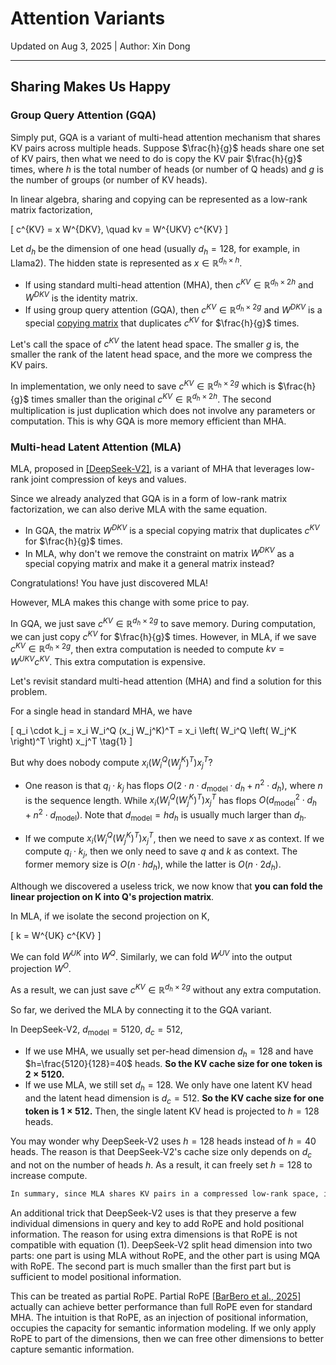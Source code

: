 # Attention Variants

Updated on Aug 3, 2025 | Author: Xin Dong

--- 
## Sharing Makes Us Happy
### Group Query Attention (GQA)

Simply put, GQA is a variant of multi-head attention mechanism that shares KV pairs across multiple heads. 
Suppose $\frac{h}{g}$ heads share one set of KV pairs, then what we need to do is copy the KV pair $\frac{h}{g}$ times, where $h$ is the total number of heads (or number of Q heads) and $g$ is the number of groups (or number of KV heads).

In linear algebra, sharing and copying can be represented as a low-rank matrix factorization,

\[
    c^{KV} = x W^{DKV}, \quad kv = W^{UKV} c^{KV}
\]

Let $d_h$ be the dimension of one head (usually $d_h = 128$, for example, in Llama2). The hidden state is represented as $x\in\mathbb{R}^{d_h\times h}$. 

- If using standard multi-head attention (MHA), then $c^{KV}\in\mathbb{R}^{d_h\times 2h}$ and $W^{DKV}$ is the identity matrix. 
- If using group query attention (GQA), then $c^{KV}\in\mathbb{R}^{d_h\times 2g}$ and $W^{DKV}$ is a special [copying matrix](https://en.wikipedia.org/wiki/Duplication_and_elimination_matrices) that duplicates $c^{KV}$ for $\frac{h}{g}$ times. 

Let's call the space of $c^{KV}$ the latent head space. The smaller $g$ is, the smaller the rank of the latent head space, and the more we compress the KV pairs. 

In implementation, we only need to save $c^{KV}\in\mathbb{R}^{d_h\times 2g}$ which is $\frac{h}{g}$ times smaller than the original $c^{KV}\in\mathbb{R}^{d_h\times 2h}$. The second multiplication is just duplication which does not involve any parameters or computation. 
This is why GQA is more memory efficient than MHA. 

### Multi-head Latent Attention (MLA)

MLA, proposed in [[DeepSeek-V2]](https://arxiv.org/pdf/2405.04434), is a variant of MHA that leverages low-rank joint compression of keys and values. 

Since we already analyzed that GQA is in a form of low-rank matrix factorization, we can also derive MLA with the same equation. 

- In GQA, the matrix $W^{DKV}$ is a special copying matrix that duplicates $c^{KV}$ for $\frac{h}{g}$ times. 
- In MLA, why don't we remove the constraint on matrix $W^{DKV}$ as a special copying matrix and make it a general matrix instead? 

Congratulations! You have just discovered MLA!

However, MLA makes this change with some price to pay. 

In GQA, we just save $c^{KV}\in\mathbb{R}^{d_h\times 2g}$ to save memory. During computation, we can just copy $c^{KV}$ for $\frac{h}{g}$ times. However, in MLA, if we save $c^{KV}\in\mathbb{R}^{d_h\times 2g}$, then extra computation is needed to compute $kv = W^{UKV} c^{KV}$. This extra computation is expensive.


Let's revisit standard multi-head attention (MHA) and find a solution for this problem. 

For a single head in standard MHA, we have 

\[
q_i \cdot k_j = x_i W_i^Q (x_j W_j^K)^T = x_i \left( W_i^Q \left( W_j^K \right)^T \right) x_j^T     \tag{1}
\]

But why does nobody compute $x_i \left( W_i^Q \left( W_j^K \right)^T \right) x_j^T$? 

- One reason is that $q_i \cdot k_j$ has flops $O(2 \cdot n \cdot d_\text{model} \cdot d_h + n^2 \cdot d_h)$, where $n$ is the sequence length. While $x_i \left( W_i^Q \left( W_j^K \right)^T \right) x_j^T$ has flops $O(d_\text{model}^2 \cdot d_h + n^2 \cdot d_\text{model})$. Note that $d_\text{model}=hd_h$ is usually much larger than $d_h$. 

- If we compute $x_i \left( W_i^Q \left( W_j^K \right)^T \right) x_j^T$, then we need to save $x$ as context. If we compute $q_i \cdot k_j$, then we only need to save $q$ and $k$ as context. The former memory size is $O(n \cdot hd_h)$, while the latter is $O(n \cdot 2d_h)$. 

Although we discovered a useless trick, we now know that **you can fold the linear projection on K into Q's projection matrix**. 

In MLA, if we isolate the second projection on K, 

\[
k = W^{UK} c^{KV}
\]

We can fold $W^{UK}$ into $W^{Q}$. Similarly, we can fold $W^{UV}$ into the output projection $W^O$. 

As a result, we can just save $c^{KV}\in\mathbb{R}^{d_h\times 2g}$ without any extra computation. 


So far, we derived the MLA by connecting it to the GQA variant. 

In DeepSeek-V2, $d_\text{model}=5120$, $d_c=512$,

- If we use MHA, we usually set per-head dimension $d_h=128$ and have $h=\frac{5120}{128}=40$ heads. **So the KV cache size for one token is $2\times 5120$.**
- If we use MLA, we still set $d_h=128$. We only have one latent KV head and the latent head dimension is $d_c=512$. **So the KV cache size for one token is $1\times 512$.** Then, the single latent KV head is projected to $h=128$ heads.

You may wonder why DeepSeek-V2 uses $h=128$ heads instead of $h=40$ heads. The reason is that DeepSeek-V2's cache size only depends on $d_c$ and not on the number of heads $h$. As a result, it can freely set $h=128$ to increase compute. 

```latex
In summary, since MLA shares KV pairs in a compressed low-rank space, it allows one to increase the number of heads to increase compute intensity and control cache size by setting the latent head dimension. 
```

An additional trick that DeepSeek-V2 uses is that they preserve a few individual dimensions in query and key to add RoPE and hold positional information. The reason for using extra dimensions is that RoPE is not compatible with equation (1). DeepSeek-V2 split head dimension into two parts: one part is using MLA without RoPE, and the other part is using MQA with RoPE. The second part is much smaller than the first part but is sufficient to model positional information. 

This can be treated as partial RoPE. Partial RoPE [[BarBero et al., 2025]](https://openreview.net/pdf?id=GtvuNrk58a) actually can achieve better performance than full RoPE even for standard MHA. The intuition is that RoPE, as an injection of positional information, occupies the capacity for semantic information modeling. If we only apply RoPE to part of the dimensions, then we can free other dimensions to better capture semantic information. 





